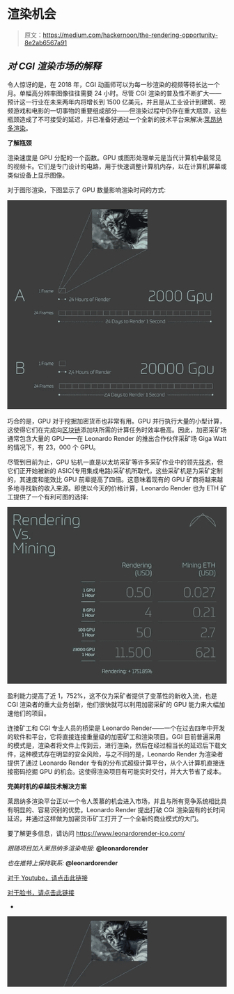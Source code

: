# 渲染机会

> 原文：<https://medium.com/hackernoon/the-rendering-opportunity-8e2ab6567a91>

## *对 CGI 渲染市场的解释*

令人惊讶的是，在 2018 年，CGI 动画师可以为每一秒渲染的视频等待长达一个月。单幅高分辨率图像往往需要 24 小时。尽管 CGI 渲染的普及性不断扩大——预计这一行业在未来两年内将增长到 1500 亿美元，并且是从工业设计到建筑、视频游戏和电影的一切事物的重要组成部分——但渲染过程中仍存在重大瓶颈，这些瓶颈造成了不可接受的延迟，并已准备好通过一个全新的技术平台来解决:[莱昂纳多渲染](https://www.leonardorender-ico.com/)。

**了解瓶颈**

渲染速度是 GPU 分配的一个函数。GPU 或图形处理单元是当代计算机中最常见的视频卡。它们是专门设计的电路，用于快速调整计算机内存，以在计算机屏幕或类似设备上显示图像。

对于图形渲染，下图显示了 GPU 数量影响渲染时间的方式:

![](img/8ca9e9967f6761bfaeb07bbfcf2f2d8b.png)

巧合的是，GPU 对于挖掘加密货币也非常有用。GPU 并行执行大量的小型计算，这使得它们在完成向[区块链](https://hackernoon.com/tagged/blockchain)添加块所需的计算任务时效率极高。因此，加密采矿场通常包含大量的 GPU——在 Leonardo Render 的推出合作伙伴采矿场 Giga Watt 的情况下，有 23，000 个 GPU。

尽管到目前为止，GPU 钻机一直是以太坊采矿等许多采矿作业中的领先[技术](https://hackernoon.com/tagged/technology)，但它们正开始被新的 ASIC(专用集成电路)采矿机所取代，这些采矿机是为采矿定制的，其速度和能效比 GPU 前辈提高了四倍。这意味着现有的 GPU 矿商将越来越多地寻找新的收入来源。即使以今天的价格计算，Leonardo Render 也为 ETH 矿工提供了一个有利可图的选择:

![](img/b1ed7e24239226ada1e42e52604044df.png)

盈利能力提高了近 1，752%，这不仅为采矿者提供了变革性的新收入流，也是 CGI 渲染者的重大业务创新，他们很快就可以利用加密采矿的 GPU 能力来大幅加速他们的项目。

连接矿工和 CGI 专业人员的桥梁是 Leonardo Render——一个在过去四年中开发的软件和平台，它将直接连接重量级的加密矿工和渲染项目。GGI 目前普遍采用的模式是，渲染者将文件上传到云，进行渲染，然后在经过相当长的延迟后下载文件，这种模式存在明显的安全风险，与之不同的是，Leonardo Render 为渲染者提供了通过 Leonardo Render 专有的分布式超级计算平台，从个人计算机直接连接密码挖掘 GPU 的机会。这使得渲染项目有可能实时交付，并大大节省了成本。

**完美时机的卓越技术解决方案**

莱昂纳多渲染平台正以一个令人羡慕的机会进入市场，并且与所有竞争系统相比具有明显的、容易识别的优势。Leonardo Render 提出打破 CGI 渲染固有的长时间延迟，并通过这样做为加密货币矿工打开了一个全新的商业模式的大门。

要了解更多信息，请访问 https://www.leonardorender-ico.com/

*跟随项目加入莱昂纳多渲染电报:* **@leonardorender**

*也在推特上保持联系:* **@leonardorender**

[对于 Youtube，请点击此链接](https://www.youtube.com/channel/UCssLTrIrtY6zXDApKcgYnVg)

[对于脸书，请点击此链接](https://www.facebook.com/LEOS-The-Leonardo-Render-Token-2004142919840227/)

-

![](img/7df00e0c374ddbbb593aab3faf71808b.png)